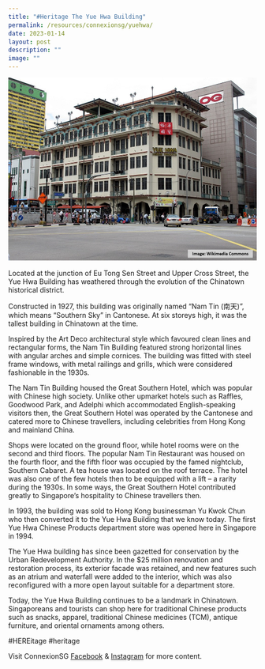 ```yaml
---
title: "#Heritage The Yue Hwa Building"
permalink: /resources/connexionsg/yuehwa/
date: 2023-01-14
layout: post
description: ""
image: ""
---
```


![](/images/connexionsg/2023/Yue%20Hwa%20Building.jpg)

Located at the junction of Eu Tong Sen Street and Upper Cross Street, the Yue Hwa Building has weathered through the evolution of the Chinatown historical district.

Constructed in 1927, this building was originally named “Nam Tin (南天)”, which means “Southern Sky” in Cantonese. At six storeys high, it was the tallest building in Chinatown at the time.

Inspired by the Art Deco architectural style which favoured clean lines and rectangular forms, the Nam Tin Building featured strong horizontal lines with angular arches and simple cornices. The building was fitted with steel frame windows, with metal railings and grills, which were considered fashionable in the 1930s.

The Nam Tin Building housed the Great Southern Hotel, which was popular with Chinese high society. Unlike other upmarket hotels such as Raffles, Goodwood Park, and Adelphi which accommodated English-speaking visitors then, the Great Southern Hotel was operated by the Cantonese and catered more to Chinese travellers, including celebrities from Hong Kong and mainland China. 

Shops were located on the ground floor, while hotel rooms were on the second and third floors. The popular Nam Tin Restaurant was housed on the fourth floor, and the fifth floor was occupied by the famed nightclub, Southern Cabaret. A tea house was located on the roof terrace. The hotel was also one of the few hotels then to be equipped with a lift – a rarity during the 1930s. In some ways, the Great Southern Hotel contributed greatly to Singapore’s hospitality to Chinese travellers then. 

In 1993, the building was sold to Hong Kong businessman Yu Kwok Chun who then converted it to the Yue Hwa Building that we know today. The first Yue Hwa Chinese Products department store was opened here in Singapore in 1994. 

The Yue Hwa building has since been gazetted for conservation by the Urban Redevelopment Authority. In the $25 million renovation and restoration process, its exterior facade was retained, and new features such as an atrium and waterfall were added to the interior, which was also reconfigured with a more open layout suitable for a department store.

Today, the Yue Hwa Building continues to be a landmark in Chinatown. Singaporeans and tourists can shop here for traditional Chinese products such as snacks, apparel, traditional Chinese medicines (TCM), antique furniture, and oriental ornaments among others.

#HEREitage #heritage

Visit ConnexionSG [Facebook](https://www.facebook.com/ConnexionSG) & [Instagram](https://www.instagram.com/connexionsg/) for more content.
